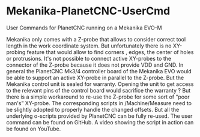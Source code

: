 # Mekanika-PlanetCNC-UserCmd
User Commands for PlanetCNC running on a Mekanika EVO-M

Mekanika only comes with a Z-probe that allows to consider correct tool length in the work coordinate system.
But unfortunately there is no XY-probing feature that would allow to find corners , edges, the center of holes or protrusions.
 It's not possible to connect  active XY-probes to the connector of the Z-probe because it does not provide VDD and GND.
In general the PlanetCNC Mk3/4 controller board of the Mekanika EVO would be able to support an active XY-probe in parallel to the Z-probe.
But the Mekanika control unit  is sealed for warranty. Opening the unit  to get access to the relevant pins of the control board would sacrifice the warranty ? 
But there is a simple workaround to re-use the Z-probe for some sort of “poor man's” XY-probe. The corresponding scripts in /Machine/Measure need to be slightly adopted to properly handle the changed offsets. But all the underlying o-scripts provided by PlanetCNC can be fully re-used.
The user command can be found on GitHub.
A video showing the script in action can be found on YouTube.
